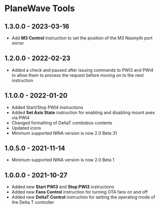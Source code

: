﻿# PlaneWave Tools

## 1.3.0.0 - 2023-03-16
* Add **M3 Control** instruction to set the position of the M3 Nasmyth port mirror

## 1.2.0.0 - 2022-02-23
* Added a check and paused after issuing commands to PWI3 and PWI4 to allow them to process the request before moving on to the next instruction

## 1.1.0.0 - 2022-01-20
* Added Start/Stop PWI4 instructions
* Added **Set Axis State** instruction for enabling and disabling mount axes via PWI4
* Changed formatting of DeltaT combobox contents
* Updated icons
* Minimum supported NINA version is now 2.0 Beta 31

## 1.0.5.0 - 2021-11-14
* Minimum supported NINA version is now 2.0 Beta 1

## 1.0.0.0 - 2021-10-27
* Added new **Start PWI3** and **Stop PWI3** instructions
* Added new **Fans Control** instruction for turning OTA fans on and off
* Added new **DeltaT Control** instruction for setting the operating mode of the Delta T controller
